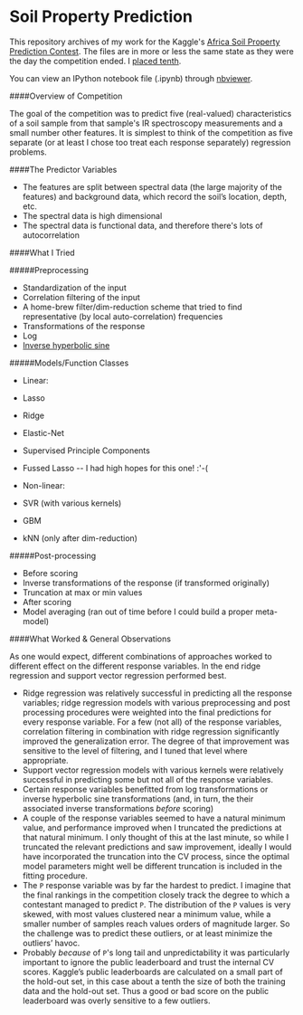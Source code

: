 # Soil Property Prediction

This repository archives of my work for the Kaggle's [Africa Soil Property Prediction Contest](https://www.kaggle.com/c/afsis-soil-properties). The files are in more or less the same state as they were the day the competition ended. I [placed tenth](https://www.kaggle.com/c/afsis-soil-properties/leaderboard). 

You can view an IPython notebook file (.ipynb) through [nbviewer](http://nbviewer.ipython.org/github/rileym/AfricaSoil/tree/master/).

####Overview of Competition

 The goal of the competition was to predict five (real-valued) characteristics of a soil sample from that sample's IR spectroscopy measurements and a small number other features.  It is simplest to think of the competition as five separate (or at least I chose too treat each response separately) regression problems.
	
####The Predictor Variables

 * The features are split between spectral data (the large majority of the features) and background data, which record the soil’s location, depth, etc.
 * The spectral data is high dimensional
 * The spectral data is functional data, and therefore there's lots of autocorrelation

####What I Tried

#####Preprocessing

* Standardization of the input
* Correlation filtering of the input
* A home-brew filter/dim-reduction scheme that tried to find representative (by local auto-correlation) frequencies 
* Transformations of the response 
 * Log 
 * [Inverse hyperbolic sine](http://mathworld.wolfram.com/InverseHyperbolicSine.html)
			
#####Models/Function Classes

 * Linear:
  * Lasso
  * Ridge
  * Elastic-Net
  * Supervised Principle Components
  * Fussed Lasso -- I had high hopes for this one! :'-(
		
* Non-linear:
 * SVR (with various kernels)
 * GBM
 * kNN (only after dim-reduction)
			
#####Post-processing
 * Before scoring
  * Inverse transformations of the response (if transformed originally)
  * Truncation at max or min values
 * After scoring
  * Model averaging (ran out of time before I could build a proper meta-model)


####What Worked & General Observations

As one would expect, different combinations of approaches worked to different effect on the different response variables. In the end ridge regression and support vector regression performed best.

* Ridge regression was relatively successful in predicting all the response variables; ridge regression models with various preprocessing and post processing procedures were weighted into the final predictions for every response variable. For a few (not all) of the response variables, correlation filtering in combination with ridge regression significantly improved the generalization error. The degree of that improvement was sensitive to the level of filtering, and I tuned that level where appropriate. 
* Support vector regression models with various kernels were relatively successful in predicting some but not all of the response variables.
* Certain response variables benefitted from log transformations or inverse hyperbolic sine transformations (and, in turn, the their associated inverse transformations *before* scoring)
* A couple of the response variables seemed to have a natural minimum value, and performance improved when I truncated the predictions at that natural minimum. I only thought of this at the last minute, so while I truncated the relevant predictions and saw improvement, ideally I would have incorporated the truncation into the CV process, since the optimal model parameters might well be different truncation is included in the fitting procedure.
* The `P` response variable was by far the hardest to predict. I imagine that the final rankings in the competition closely track the degree to which a contestant managed to predict `P`. The distribution of the `P` values is very skewed, with most values clustered near a minimum value, while a smaller number of samples reach values orders of magnitude larger. So the challenge was to predict these outliers, or at least minimize the outliers’ havoc.
* Probably *because* of `P`'s long tail and unpredictability it was particularly important to ignore the public leaderboard and trust the internal CV scores. Kaggle’s public leaderboards are calculated on a small part of the hold-out set, in this case about a tenth the size of both the training data and the hold-out set. Thus a good or bad score on the public leaderboard was overly sensitive to a few outliers.